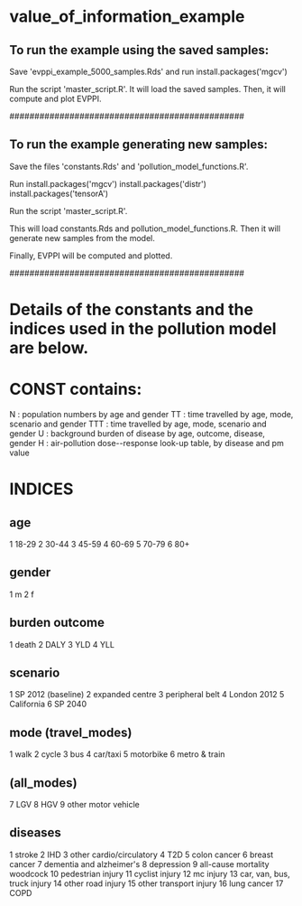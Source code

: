 # value_of_information_example

## To run the example using the saved samples:

Save 'evppi_example_5000_samples.Rds' and run
install.packages('mgcv')

Run the script 'master_script.R'. It will load the saved samples. Then, it will compute and plot EVPPI.

###############################################

## To run the example generating new samples:

Save the files 'constants.Rds' and 'pollution_model_functions.R'.

Run
install.packages('mgcv')
install.packages('distr')
install.packages('tensorA')

Run the script 'master_script.R'.

This will load constants.Rds and pollution_model_functions.R. Then it will generate new samples from the model.

Finally, EVPPI will be computed and plotted.

###############################################

# Details of the constants and the indices used in the pollution model are below.


# CONST contains:
 N : population numbers by age and gender
 TT : time travelled by age, mode, scenario and gender
 TTT : time travelled by age, mode, scenario and gender
 U : background burden of disease by age, outcome, disease, gender
 H : air-pollution dose--response look-up table, by disease and pm value

# INDICES ##
## age
 1 18-29
 2 30-44
 3 45-59
 4 60-69
 5 70-79
 6 80+
## gender
 1 m
 2 f
## burden outcome
 1 death
 2 DALY
 3 YLD
 4 YLL
## scenario
 1 SP 2012 (baseline)
 2 expanded centre
 3 peripheral belt
 4 London 2012
 5 California
 6 SP 2040
## mode (travel_modes)
 1 walk
 2 cycle
 3 bus
 4 car/taxi
 5 motorbike
 6 metro & train
## (all_modes)
 7 LGV
 8 HGV
 9 other motor vehicle
## diseases 
 1 stroke
 2 IHD
 3 other cardio/circulatory
 4 T2D
 5 colon cancer
 6 breast cancer
 7 dementia and alzheimer's
 8 depression
 9 all-cause mortality woodcock
 10 pedestrian injury
 11 cyclist injury
 12 mc injury
 13 car, van, bus, truck injury
 14 other road injury
 15 other transport injury
 16 lung cancer
 17 COPD

